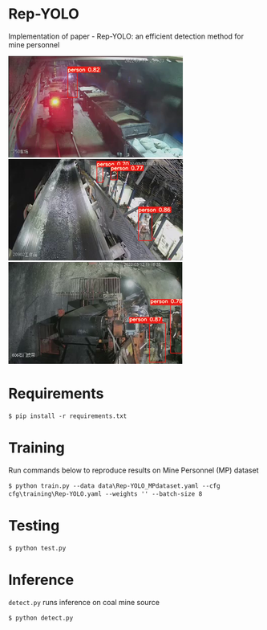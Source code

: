 # Rep-YOLO

Implementation of paper - Rep-YOLO: an efficient detection method for mine personnel


![image](coal_mine_figure/Rep-1.png)
![image](coal_mine_figure/Rep-2.png)
![image](coal_mine_figure/Rep-3.png)

# Requirements
```
$ pip install -r requirements.txt
```


# Training
Run commands below to reproduce results on Mine Personnel (MP) dataset
```
$ python train.py --data data\Rep-YOLO_MPdataset.yaml --cfg cfg\training\Rep-YOLO.yaml --weights '' --batch-size 8
```

# Testing
```
$ python test.py
```

# Inference
`detect.py` runs inference on coal mine source
```
$ python detect.py
```






